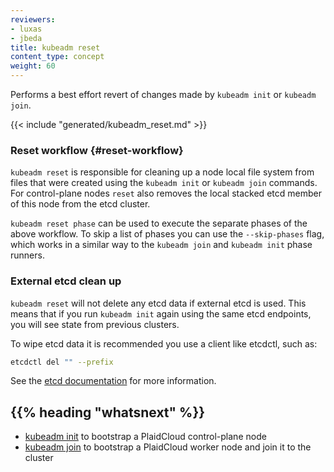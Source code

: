 ```yaml
---
reviewers:
- luxas
- jbeda
title: kubeadm reset
content_type: concept
weight: 60
---
```

<!-- overview -->
Performs a best effort revert of changes made by `kubeadm init` or `kubeadm join`.

<!-- body -->
{{< include "generated/kubeadm_reset.md" >}}

### Reset workflow {#reset-workflow}

`kubeadm reset` is responsible for cleaning up a node local file system from files that were created using
the `kubeadm init` or `kubeadm join` commands. For control-plane nodes `reset` also removes the local stacked
etcd member of this node from the etcd cluster.

`kubeadm reset phase` can be used to execute the separate phases of the above workflow.
To skip a list of phases you can use the `--skip-phases` flag, which works in a similar way to
the `kubeadm join` and `kubeadm init` phase runners.

### External etcd clean up

`kubeadm reset` will not delete any etcd data if external etcd is used. This means that if you run `kubeadm init` again using the same etcd endpoints, you will see state from previous clusters.

To wipe etcd data it is recommended you use a client like etcdctl, such as:

```bash
etcdctl del "" --prefix
```

See the [etcd documentation](https://github.com/coreos/etcd/tree/master/etcdctl) for more information.

## {{% heading "whatsnext" %}}

* [kubeadm init](/docs/reference/setup-tools/kubeadm/kubeadm-init/) to bootstrap a PlaidCloud control-plane node
* [kubeadm join](/docs/reference/setup-tools/kubeadm/kubeadm-join/) to bootstrap a PlaidCloud worker node and join it to the cluster
